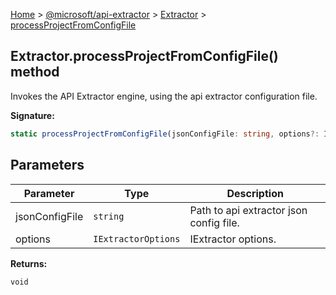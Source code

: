 [Home](./index) &gt; [@microsoft/api-extractor](./api-extractor.md) &gt; [Extractor](./api-extractor.extractor.md) &gt; [processProjectFromConfigFile](./api-extractor.extractor.processprojectfromconfigfile.md)

## Extractor.processProjectFromConfigFile() method

Invokes the API Extractor engine, using the api extractor configuration file.

<b>Signature:</b>

```typescript
static processProjectFromConfigFile(jsonConfigFile: string, options?: IExtractorOptions): void;
```

## Parameters

|  Parameter | Type | Description |
|  --- | --- | --- |
|  jsonConfigFile | `string` | Path to api extractor json config file. |
|  options | `IExtractorOptions` | IExtractor options. |

<b>Returns:</b>

`void`

